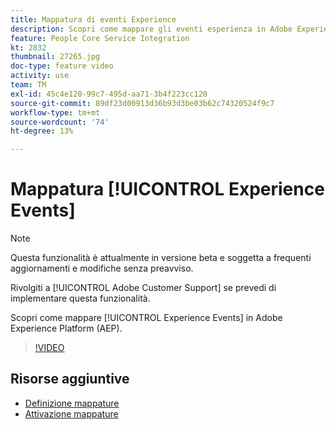 ```yaml
---
title: Mappatura di eventi Experience
description: Scopri come mappare gli eventi esperienza in Adobe Experience Platform (AEP)
feature: People Core Service Integration
kt: 2832
thumbnail: 27265.jpg
doc-type: feature video
activity: use
team: TM
exl-id: 45c4e120-99c7-495d-aa71-3b4f223cc120
source-git-commit: 89df23d00913d36b93d3be03b62c74320524f9c7
workflow-type: tm+mt
source-wordcount: '74'
ht-degree: 13%

---
```


# Mappatura [!UICONTROL Experience Events]

>[!NOTE]
>
>Questa funzionalità è attualmente in versione beta e soggetta a frequenti aggiornamenti e modifiche senza preavviso.
>
>Rivolgiti a [!UICONTROL Adobe Customer Support] se prevedi di implementare questa funzionalità.

Scopri come mappare [!UICONTROL Experience Events] in Adobe Experience Platform (AEP).

>[!VIDEO](https://video.tv.adobe.com/v/27265?quality=12&learn=on)

## Risorse aggiuntive

* [Definizione mappature](https://experienceleague.adobe.com/docs/campaign-standard/using/integrating-with-adobe-cloud/adobe-experience-platform/data-connector/aep-mapping-definition.html)
* [Attivazione mappature](https://experienceleague.adobe.com/docs/campaign-standard/using/integrating-with-adobe-cloud/adobe-experience-platform/data-connector/aep-mapping-activation.html)
